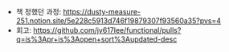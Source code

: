- 책 정했던 과정: https://dusty-measure-251.notion.site/5e228c5913d746f19879307f93560a35?pvs=4
- 회고: https://github.com/jy617lee/functional/pulls?q=is%3Apr+is%3Aopen+sort%3Aupdated-desc
